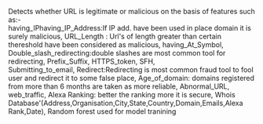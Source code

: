 Detects whether URL is legitimate or malicious on the basis of features such as:-  
having_IPhaving_IP_Address:If IP add. have been used in place domain it is surely malicious,
URL_Length : Url's of length greater than certain thereshold have been considered as malicious,
having_At_Symbol,
Double_slash_redirecting:double slashes are most common tool for redirecting,
Prefix_Suffix,
HTTPS_token,
SFH,  
Submitting_to_email,
Redirect:Redirecting is most common fraud tool to fool user and redirect it to some false place,
Age_of_domain: domains registered from more than 6 months are taken as more reliable,
Abnormal_URL,
web_traffic,
Alexa Ranking: better the ranking more it is secure,
Whois Database'(Address,Organisation,City,State,Country,Domain,Emails,Alexa Rank,Date),
Random forest used for model tranining
